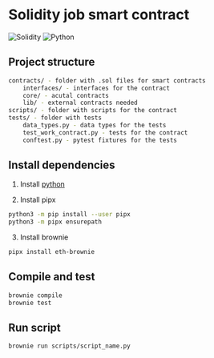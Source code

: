 # Solidity job smart contract

![Solidity](https://img.shields.io/badge/Solidity-%23363636.svg?style=for-the-badge&logo=solidity&logoColor=white)
![Python](https://img.shields.io/badge/python-3670A0?style=for-the-badge&logo=python&logoColor=ffdd54)

## Project structure

```bash
contracts/ - folder with .sol files for smart contracts
    interfaces/ - interfaces for the contract
    core/ - acutal contracts
    lib/ - external contracts needed 
scripts/ - folder with scripts for the contract
tests/ - folder with tests
    data_types.py - data types for the tests
    test_work_contract.py - tests for the contract
    conftest.py - pytest fixtures for the tests
```

## Install dependencies

1. Install [python](https://www.python.org/downloads/)

2. Install pipx
```bash
python3 -m pip install --user pipx
python3 -m pipx ensurepath
```

3. Install brownie
```bash
pipx install eth-brownie
```

## Compile and test

```bash
brownie compile
brownie test
```

## Run script

```bash
brownie run scripts/script_name.py
```
